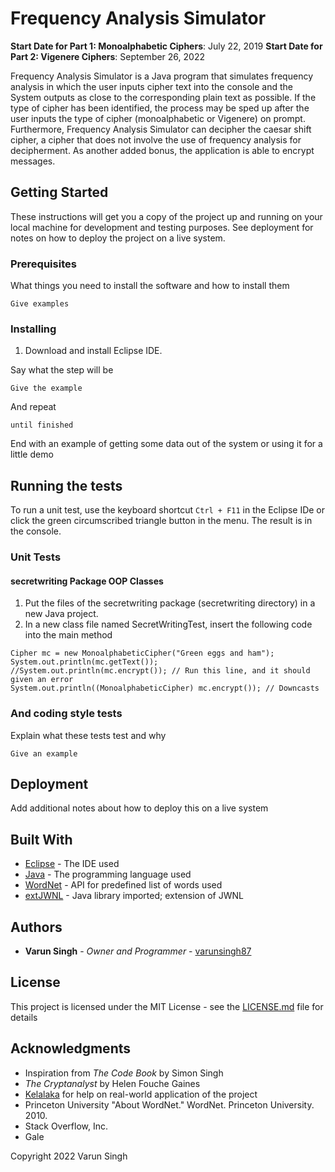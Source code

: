 # Frequency Analysis Simulator
**Start Date for Part 1: Monoalphabetic Ciphers**: July 22, 2019
**Start Date for Part 2: Vigenere Ciphers**: September 26, 2022

Frequency Analysis Simulator is a Java program that simulates frequency analysis in which the user inputs cipher text into the console and the System outputs as close to the corresponding plain text as possible. If the type of cipher has been identified, the process may be sped up after the user inputs the type of cipher (monoalphabetic or Vigenere) on prompt. Furthermore, Frequency Analysis Simulator can decipher the caesar shift cipher, a cipher that does not involve the use of frequency analysis for decipherment. As another added bonus, the application is able to encrypt messages.

## Getting Started

These instructions will get you a copy of the project up and running on your local machine for development and testing purposes. See deployment for notes on how to deploy the project on a live system.

### Prerequisites

What things you need to install the software and how to install them

```
Give examples
```

### Installing

1. Download and install Eclipse IDE. 

Say what the step will be

```
Give the example
```

And repeat

```
until finished
```

End with an example of getting some data out of the system or using it for a little demo

## Running the tests

To run a unit test, use the keyboard shortcut `Ctrl + F11` in the Eclipse IDe or click the green circumscribed triangle button in the menu. The result is in the console. 

### Unit Tests

#### secretwriting Package OOP Classes

1. Put the files of the secretwriting package (secretwriting directory) in a new Java project. 
2. In a new class file named SecretWritingTest, insert the following code into the main method

```
Cipher mc = new MonoalphabeticCipher("Green eggs and ham");
System.out.println(mc.getText());
//System.out.println(mc.encrypt()); // Run this line, and it should given an error
System.out.println((MonoalphabeticCipher) mc.encrypt()); // Downcasts
```

### And coding style tests

Explain what these tests test and why

```
Give an example
```

## Deployment

Add additional notes about how to deploy this on a live system

## Built With

* [Eclipse](https://www.eclipse.org/) - The IDE used
* [Java](https://www.java.com/en/) - The programming language used
* [WordNet](https://wordnet.princeton.edu/) - API for predefined list of words used
* [extJWNL](http://extjwnl.sourceforge.net/) - Java library imported; extension of JWNL

## Authors

* **Varun Singh** - *Owner and Programmer* - [varunsingh87](https://github.com/varunsingh87)

## License

This project is licensed under the MIT License - see the [LICENSE.md](LICENSE.md) file for details

## Acknowledgments

* Inspiration from _The Code Book_ by Simon Singh
* _The Cryptanalyst_ by Helen Fouche Gaines
* [Kelalaka](https://crypto.stackexchange.com/users/18298/kelalaka) for help on real-world application of the project
* Princeton University "About WordNet." WordNet. Princeton University. 2010.
* Stack Overflow, Inc.
* Gale

Copyright 2022 Varun Singh

<script src = "../script.js"></script>

<script>
   createLinkElement('image/x-icon', 'shortcut icon', 'icon.ico');
</script>  
